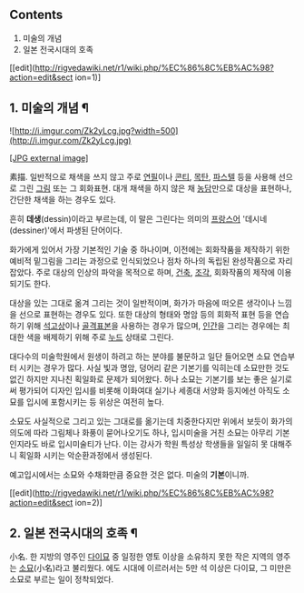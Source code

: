## Contents

    

1. 미술의 개념 
2. 일본 전국시대의 호족 

[[edit](http://rigvedawiki.net/r1/wiki.php/%EC%86%8C%EB%AC%98?action=edit&sect
ion=1)]

## 1. 미술의 개념 ¶

![http://i.imgur.com/Zk2yLcg.jpg?width=500](http://i.imgur.com/Zk2yLcg.jpg)

[[JPG external image]](http://i.imgur.com/Zk2yLcg.jpg)

  

素描. 일반적으로 채색을 쓰지 않고 주로 [연필](%EC%97%B0%ED%95%84.md)이나
[콘티](%EC%BD%98%ED%8B%B0.md), [목탄](%EC%88%AF.md),
[파스텔](%ED%8C%8C%EC%8A%A4%ED%85%94.md) 등을 사용해 선으로 그린
[그림](%EA%B7%B8%EB%A6%BC.md) 또는 그 회화표현. 대개 채색을 하지 않은 채
[농담](%EB%86%8D%EB%8B%B4.md)만으로 대상을 표현하나, 간단한 채색을 하는 경우도 있다.

  

흔히 **데생**(dessin)이라고 부르는데, 이 말은 그린다는 의미의
[프랑스어](%ED%94%84%EB%9E%91%EC%8A%A4%EC%96%B4.md) '데시네(dessiner)'에서 파생된 단어이다.

  

화가에게 있어서 가장 기본적인 기술 중 하나이며, 이전에는 회화작품을 제작하기 위한 예비적 밑그림을 그리는 과정으로 인식되었으나 점차 하나의
독립된 완성작품으로 자리잡았다. 주로 대상의 인상의 파악을 목적으로 하며, [건축](%EA%B1%B4%EC%B6%95.md),
[조각](%EC%A1%B0%EA%B0%81.md), 회화작품의 제작에 이용되기도 한다.

  

대상을 있는 그대로 옮겨 그리는 것이 일반적이며, 화가가 마음에 떠오른 생각이나 느낌을 선으로 표현하는 경우도 있다. 또한 대상의 형태와
명암 등의 회화적 표현 등을 연습하기 위해 [석고상](%EC%84%9D%EA%B3%A0%EC%83%81.md)이나 [골격표본](%EA%B3%A8%EA%B2%A9%20%ED%91%9C%EB%B3%B8.md)을 사용하는 경우가 많으며,
[인간](%EC%9D%B8%EA%B0%84.md)을 그리는 경우에는 최대한 색을 배제하기 위해 주로
[누드](%EB%88%84%EB%93%9C.md) 상태로 그린다.

  

대다수의 미술학원에서 원생이 하려고 하는 분야를 불문하고 일단 들어오면 소묘 연습부터 시키는 경우가 많다. 사실 빛과 명암, 덩어리 같은
기본기를 익히는데 소묘만한 것도 없긴 하지만 지나친 획일화로 문제가 되어왔다. 허나 소묘는 기본기를 보는 좋은 실기로써 평가되어 디자인
입시를 비롯해 이화여대 실기나 세종대 서양화 등지에선 아직도 소묘를 입시에 포함시키는 등 위상은 여전히 높다.

  

소묘도 사실적으로 그리고 있는 그대로를 옮기는데 치중한다지만 위에서 보듯이 화가의 의도에 따라 그림체나 화풍이 묻어나오기도 하나, 입시미술을
거친 소묘는 아무리 기본인지라도 바로 입시미술티가 난다. 이는 강사가 학원 특성상 학생들을 일일히 못 대해주니 획일화 시키는 악순환과정에서
생성된다.

  

예고입시에서는 소묘와 수채화만큼 중요한 것은 없다. 미술의 **기본**이니까.

  

[[edit](http://rigvedawiki.net/r1/wiki.php/%EC%86%8C%EB%AC%98?action=edit&sect
ion=2)]

## 2. 일본 전국시대의 호족 ¶

小名. 한 지방의 영주인 [다이묘](%EB%8B%A4%EC%9D%B4%EB%AC%98.md) 중 일정한 영토 이상을 소유하지 못한 작은
지역의 영주는 [소묘](%EC%86%8C%EB%AC%98.md)(小名)라고 불리웠다. 에도 시대에 이르러서는 5만 석 이상은 다이묘,
그 미만은 소묘로 부르는 일이 정착되었다.

